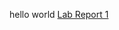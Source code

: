 hello world
[Lab Report 1](https://ndhanrajani.github.io/cse15l-lab-reports/lab-report-1-week-0.html)